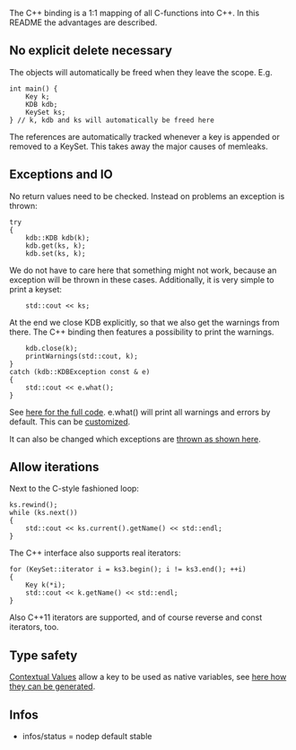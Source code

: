 The C++ binding is a 1:1 mapping of all C-functions into C++. In this
README the advantages are described.

## No explicit delete necessary

The objects will automatically be freed when they leave the scope. E.g.

	int main() {
		Key k;
		KDB kdb;
		KeySet ks;
	} // k, kdb and ks will automatically be freed here

The references are automatically tracked whenever a key is appended or
removed to a KeySet. This takes away the major causes of memleaks.

## Exceptions and IO

No return values need to be checked. Instead on problems an exception is
thrown:

	try
	{
		kdb::KDB kdb(k);
		kdb.get(ks, k);
		kdb.set(ks, k);

We do not have to care here that something might not work, because an
exception will be thrown in these cases. Additionally, it is very
simple to print a keyset:

		std::cout << ks;

At the end we close KDB explicitly, so that we also get the warnings
from there. The C++ binding then features a possibility to print the
warnings.

		kdb.close(k);
		printWarnings(std::cout, k);
	}
	catch (kdb::KDBException const & e)
	{
		std::cout << e.what();
	}

See [here for the full code](examples/cpp_example_io.cpp).
e.what() will print all warnings and errors by default.
This can be [customized](examples/cpp_example_userio.cpp).

It can also be changed which exceptions are [thrown as shown
here](examples/cpp_example_userexception.cpp).

## Allow iterations

Next to the C-style fashioned loop:

	ks.rewind();
	while (ks.next())
	{
		std::cout << ks.current().getName() << std::endl;
	}

The C++ interface also supports real iterators:

	for (KeySet::iterator i = ks3.begin(); i != ks3.end(); ++i)
	{
		Key k(*i);
		std::cout << k.getName() << std::endl;
	}

Also C++11 iterators are supported, and of course reverse and const
iterators, too.

## Type safety

[Contextual Values](include/contextual.hpp) allow a key to be used as
native variables, see [here how they can be
generated](/src/tools/gen).

## Infos
- infos/status = nodep default stable
